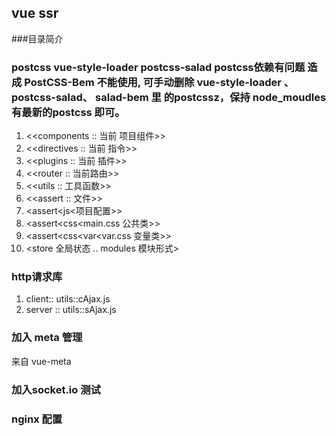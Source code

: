 ## vue ssr
###目录简介
### postcss vue-style-loader postcss-salad postcss依赖有问题 造成 PostCSS-Bem 不能使用, 可手动删除 vue-style-loader 、 postcss-salad、 salad-bem  里 的postcssz，保持 node_moudles 有最新的postcss 即可。
1. <<components :: 当前 项目组件>>
2. <<directives :: 当前 指令>>
3. <<plugins  :: 当前 插件>>
4. <<router :: 当前路由>>
5. <<utils :: 工具函数>>
6. <<assert :: 文件>>
7. <assert<js<项目配置>>
8. <assert<css<main.css 公共类>>
9. <assert<css<var<var.css 变量类>>
10. <store 全局状态 .. modules 模块形式>
### http请求库
1. client:: utils::cAjax.js
2. server :: utils::sAjax.js
### 加入 meta 管理
来自 vue-meta
### 加入socket.io 测试
### nginx 配置

